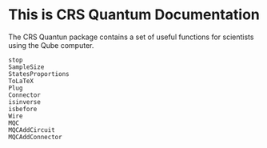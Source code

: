 # This is CRS Quantum Documentation

The CRS Quantun package contains a set of useful functions for scientists using the Qube computer.

```@docs
stop
SampleSize
StatesProportions
ToLaTeX
Plug
Connector
isinverse
isbefore
Wire
MQC
MQCAddCircuit
MQCAddConnector
```
